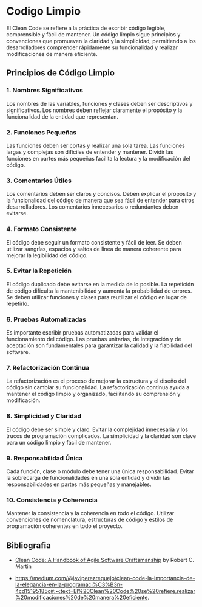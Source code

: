 # Codigo Limpio

El Clean Code se refiere a la práctica de escribir código legible, comprensible y fácil de mantener. Un código limpio sigue principios y convenciones que promueven la claridad y la simplicidad, permitiendo a los desarrolladores comprender rápidamente su funcionalidad y realizar modificaciones de manera eficiente.

## Principios de Código Limpio

### 1. **Nombres Significativos**

Los nombres de las variables, funciones y clases deben ser descriptivos y significativos. Los nombres deben reflejar claramente el propósito y la funcionalidad de la entidad que representan.

### 2. **Funciones Pequeñas**

Las funciones deben ser cortas y realizar una sola tarea. Las funciones largas y complejas son difíciles de entender y mantener. Dividir las funciones en partes más pequeñas facilita la lectura y la modificación del código.

### 3. **Comentarios Útiles**

Los comentarios deben ser claros y concisos. Deben explicar el propósito y la funcionalidad del código de manera que sea fácil de entender para otros desarrolladores. Los comentarios innecesarios o redundantes deben evitarse.

### 4. **Formato Consistente**

El código debe seguir un formato consistente y fácil de leer. Se deben utilizar sangrías, espacios y saltos de línea de manera coherente para mejorar la legibilidad del código.

### 5. **Evitar la Repetición**

El código duplicado debe evitarse en la medida de lo posible. La repetición de código dificulta la mantenibilidad y aumenta la probabilidad de errores. Se deben utilizar funciones y clases para reutilizar el código en lugar de repetirlo.

### 6. **Pruebas Automatizadas**

Es importante escribir pruebas automatizadas para validar el funcionamiento del código. Las pruebas unitarias, de integración y de aceptación son fundamentales para garantizar la calidad y la fiabilidad del software.

### 7. **Refactorización Continua**

La refactorización es el proceso de mejorar la estructura y el diseño del código sin cambiar su funcionalidad. La refactorización continua ayuda a mantener el código limpio y organizado, facilitando su comprensión y modificación.

### 8. **Simplicidad y Claridad**

El código debe ser simple y claro. Evitar la complejidad innecesaria y los trucos de programación complicados. La simplicidad y la claridad son clave para un código limpio y fácil de mantener.

### 9. **Responsabilidad Única**

Cada función, clase o módulo debe tener una única responsabilidad. Evitar la sobrecarga de funcionalidades en una sola entidad y dividir las responsabilidades en partes más pequeñas y manejables.

### 10. **Consistencia y Coherencia**

Mantener la consistencia y la coherencia en todo el código. Utilizar convenciones de nomenclatura, estructuras de código y estilos de programación coherentes en todo el proyecto.

## Bibliografia

- [Clean Code: A Handbook of Agile Software Craftsmanship](https://www.amazon.com/Clean-Code-Handbook-Software-Craftsmanship/dp/0132350882) by Robert C. Martin

- <https://medium.com/@javiperezrequejo/clean-code-la-importancia-de-la-elegancia-en-la-programaci%C3%B3n-4cd15195185c#:~:text=El%20Clean%20Code%20se%20refiere,realizar%20modificaciones%20de%20manera%20eficiente>.
